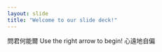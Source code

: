 ```yaml
---
layout: slide
title: "Welcome to our slide deck!"
---
```

問君何能爾
Use the right arrow to begin!
心遠地自偏
